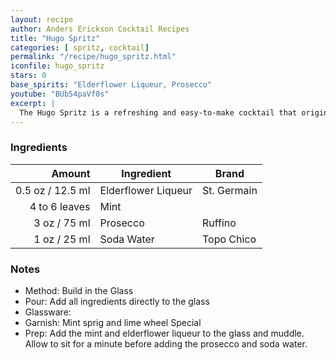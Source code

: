 ```yaml
---
layout: recipe
author: Anders Erickson Cocktail Recipes
title: "Hugo Spritz"
categories: [ spritz, cocktail]
permalink: "/recipe/hugo_spritz.html"
iconfile: hugo_spritz
stars: 0
base_spirits: "Elderflower Liqueur, Prosecco"
youtube: "BUb54paVf0s"
excerpt: |
  The Hugo Spritz is a refreshing and easy-to-make cocktail that originated in South Tyrol, Italy. It's a light and floral drink, perfect for sipping on a warm day.
---
```


### Ingredients

|        Amount | Ingredient          | Brand       |
| ------------: | ------------------- | ----------- |
|        0.5 oz / 12.5 ml | Elderflower Liqueur | St. Germain |
| 4 to 6 leaves | Mint                |
|          3 oz / 75 ml | Prosecco            | Ruffino     |
|          1 oz / 25 ml | Soda Water          | Topo Chico  |

### Notes

- Method: Build in the Glass
- Pour: Add all ingredients directly to the glass
- Glassware:
- Garnish: Mint sprig and lime wheel Special
- Prep: Add the mint and elderflower liqueur to the glass and muddle. Allow to sit
  for a minute before adding the prosecco and soda water.

